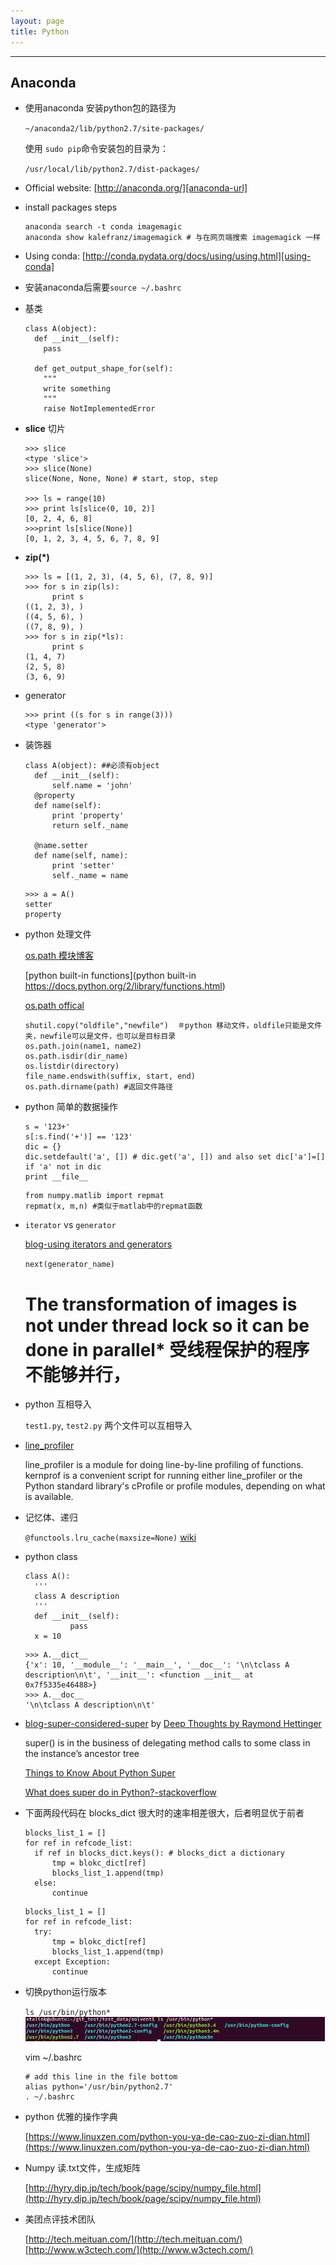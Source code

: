 ```yaml
---
layout: page
title: Python
---
```

---


## Anaconda

* 使用anaconda 安装python包的路径为

  `~/anaconda2/lib/python2.7/site-packages/`

  使用 `sudo pip`命令安装包的目录为：

  `/usr/local/lib/python2.7/dist-packages/`

* Official website: [http://anaconda.org/][anaconda-url]

* install packages steps

  ```
  anaconda search -t conda imagemagic
  anaconda show kalefranz/imagemagick # 与在网页端搜索 imagemagick 一样
  ```

* Using conda:
[http://conda.pydata.org/docs/using/using.html][using-conda]

* 安装anaconda后需要`source ~/.bashrc`

[anaconda-url]: http://anaconda.org/
[using-conda]: http://conda.pydata.org/docs/using/using.html

* 基类

  ```
  class A(object):
    def __init__(self):
      pass

    def get_output_shape_for(self):
      """
      write something
      """
      raise NotImplementedError
  ```

* **slice** 切片

  ```
  >>> slice
  <type 'slice'>
  >>> slice(None)
  slice(None, None, None) # start, stop, step

  >>> ls = range(10)
  >>> print ls[slice(0, 10, 2)]
  [0, 2, 4, 6, 8]
  >>>print ls[slice(None)]
  [0, 1, 2, 3, 4, 5, 6, 7, 8, 9]
  ```

* **zip(*)**

  ```
  >>> ls = [(1, 2, 3), (4, 5, 6), (7, 8, 9)]
  >>> for s in zip(ls):
        print s
  ((1, 2, 3), )
  ((4, 5, 6), )
  ((7, 8, 9), )
  >>> for s in zip(*ls):
        print s
  (1, 4, 7)
  (2, 5, 8)
  (3, 6, 9)
  ```

* generator

  ```
  >>> print ((s for s in range(3)))
  <type 'generator'>
  ```

* 装饰器

  ```
  class A(object): ##必须有object
    def __init__(self):
        self.name = 'john'
    @property
    def name(self):
        print 'property'
        return self._name

    @name.setter
    def name(self, name):
        print 'setter'
        self._name = name
  ```

  ```
  >>> a = A()
  setter
  property
  ```

* python 处理文件

  [os.path 模块博客](http://www.cnblogs.com/dkblog/archive/2011/03/25/1995537.html)

  [python built-in functions](python built-in
https://docs.python.org/2/library/functions.html)

  [os.path offical](https://docs.python.org/2/library/os.path.html)

  ```
  shutil.copy("oldfile","newfile")  ＃python 移动文件，oldfile只能是文件夹，newfile可以是文件，也可以是目标目录
  os.path.join(name1, name2)
  os.path.isdir(dir_name)
  os.listdir(directory)
  file_name.endswith(suffix, start, end)
  os.path.dirname(path) #返回文件路径
  ```

* python 简单的数据操作

  ```
  s = '123+'
  s[:s.find('+')] == '123'
  dic = {}
  dic.setdefault('a', []) # dic.get('a', []) and also set dic['a']=[] if 'a' not in dic
  print __file__
  ```

  ```
  from numpy.matlib import repmat
  repmat(x, m,n) #类似于matlab中的repmat函数
  ```

* `iterator` vs `generator`

  [blog-using iterators and generators](http://anandology.com/blog/using-iterators-and-generators/)

  `next(generator_name)`

  # The transformation of images is not under thread lock so it can be done in parallel* 受线程保护的程序不能够并行，

* python 互相导入

  `test1.py`, `test2.py`  两个文件可以互相导入

* [line_profiler](https://github.com/rkern/line_profiler#frequently-asked-questions)
  
  line_profiler is a module for doing line-by-line profiling of functions. kernprof is a convenient script for running 
  either line_profiler or the Python standard library's cProfile or profile modules, depending on what is available.

* 记忆体、递归
  
  `@functools.lru_cache(maxsize=None)`
  [wiki](https://en.wikipedia.org/wiki/Memoization)

* python class
  
  ```
  class A():
    '''
    class A description
    '''
    def __init__(self):
            pass
    x = 10
  ```
  
  ```    
  >>> A.__dict__
  {'x': 10, '__module__': '__main__', '__doc__': '\n\tclass A description\n\t', '__init__': <function __init__ at 0x7f5335e46488>}
  >>> A.__doc__
  '\n\tclass A description\n\t'
  ```

* [blog-super-considered-super](https://rhettinger.wordpress.com/2011/05/26/super-considered-super/) by [Deep Thoughts by Raymond Hettinger](https://rhettinger.wordpress.com/)

  super() is in the business of delegating method calls to some class in the instance’s ancestor tree
  
  [Things to Know About Python Super](http://www.artima.com/weblogs/viewpost.jsp?thread=236275)
  
  [What does super do in Python?-stackoverflow](http://stackoverflow.com/questions/222877/what-does-super-do-in-python/33469090#33469090)

* 下面两段代码在 blocks_dict 很大时的速率相差很大，后者明显优于前者

  ```
  blocks_list_1 = []
  for ref in refcode_list:
    if ref in blocks_dict.keys(): # blocks_dict a dictionary
        tmp = blokc_dict[ref]
        blocks_list_1.append(tmp)
    else:
        continue
  ```
  ```
  blocks_list_1 = []
  for ref in refcode_list:
    try:
        tmp = blokc_dict[ref]
        blocks_list_1.append(tmp)
    except Exception:
        continue
  ```

* 切换python运行版本

  `ls /usr/bin/python*`
  ![python-versions](/images/cookies/python_versions.png)

  vim ~/.bashrc

  ```
  # add this line in the file bottom
  alias python='/usr/bin/python2.7'
  . ~/.bashrc
  ```

* python 优雅的操作字典
  
  [https://www.linuxzen.com/python-you-ya-de-cao-zuo-zi-dian.html](https://www.linuxzen.com/python-you-ya-de-cao-zuo-zi-dian.html)

* Numpy 读.txt文件，生成矩阵
  
  [http://hyry.dip.jp/tech/book/page/scipy/numpy_file.html](http://hyry.dip.jp/tech/book/page/scipy/numpy_file.html)


* 美团点评技术团队
  
  [http://tech.meituan.com/](http://tech.meituan.com/)
  [http://www.w3ctech.com/](http://www.w3ctech.com/)
